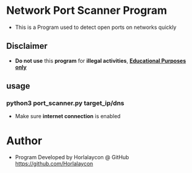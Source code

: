 
# Network Port Scanner Program
- This is a Program used to detect open ports on networks quickly

## Disclaimer
- <b>Do not use</b> this  <b>program</b> for <b>illegal activities</b>, <u><b>Educational Purposes only</b></u>

## usage
### python3 port_scanner.py target_ip/dns
- Make sure **internet connection** is enabled

# Author
- Program Developed by Horlalaycon @ GitHub https://github.com/Horlalaycon
